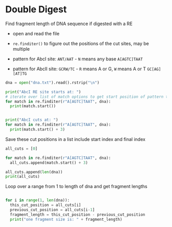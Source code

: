 # Double Digest

Find fragment length of DNA sequence if digested with a RE

- open and read the file
- `re.finditer()` to figure out the positions of the cut sites, may be multiple
- pattern for AbcI site: `ANT/AAT` - `N` means any base
  `A[AGTC]TAAT`

- pattern for AbcII site: `GCRW/TC` - `R` means A or G, `W` means A or T
  `GC[AG][AT]TG`

```python
dna = open("dna.txt").read().rstrip("\n")

print("AbcI RE site starts at: ")
# iterate over list of match options to get start position of pattern that matches
for match in re.finditer(r"A[AGTC]TAAT", dna):
  print(match.start())


print("AbcI cuts at: ")
for match in re.finditer(r"A[AGTC]TAAT", dna):
  print(match.start() + 3)
```

Save these cut positions in a list include start index and final index

```python
all_cuts = [0]

for match in re.finditer(r"A[AGTC]TAAT", dna):
  all_cuts.append(match.start() + 3)

all_cuts.append(len(dna))
print(all_cuts)
```

Loop over a range from 1 to length of dna and get fragment lengths

```python

for i in range(1, len(dna)):
  this_cut_position = all_cuts[i]
  previous_cut_position = all_cuts[i-1]
  fragment_length = this_cut_position - previous_cut_position
  print("one fragment size is: " + fragment_length)
```

